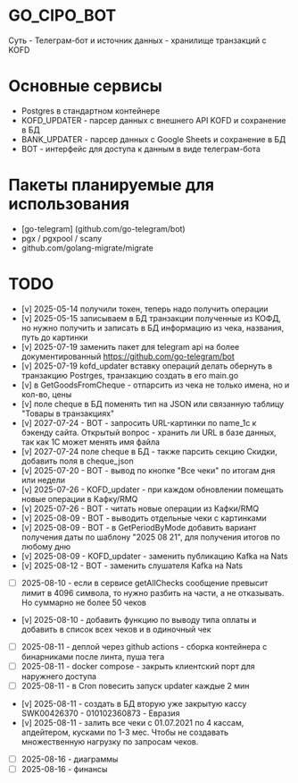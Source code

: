 # GO_CIPO_BOT

Суть - Телеграм-бот и источник данных - хранилище транзакций с KOFD

# Основные сервисы

- Postgres в стандартном контейнере
- KOFD_UPDATER - парсер данных с внешнего API KOFD и сохранение в БД
- BANK_UPDATER - парсер данных с Google Sheets и сохранение в БД
- BOT - интерфейс для доступа к данным в виде телеграм-бота

# Пакеты планируемые для использования

- [go-telegram] (github.com/go-telegram/bot)
- pgx / pgxpool / scany
- github.com/golang-migrate/migrate

# TODO

- [v] 2025-05-14 получили токен, теперь надо получить операции
- [v] 2025-05-15 записываем в БД транзакции полученные из КОФД, но нужно получить и записать в БД информацию из чека, названия, путь до картинки
- [v] 2025-07-19 заменить пакет для telegram api на более документированный https://github.com/go-telegram/bot
- [v] 2025-07-19 kofd_updater вставку операций делать обернуть в транзакцию Postrges, транзакцию создать в его main.go
- [v] в GetGoodsFromCheque - отпарсить из чека не только имена, но и кол-во, цены
- [v] поле cheque в БД поменять тип на JSON или связанную таблицу "Товары в транзакциях"
- [v] 2027-07-24 - BOT - запросить URL-картинки по name_1c к бэкенду сайта. Открытый вопрос - хранить ли URL в базе данных, так как 1С может менять имя файла
- [v] 2027-07-24 поле cheque в БД - также парсить секцию Скидки, добавить поля в cheque_json
- [v] 2025-07-20 - BOT - вывод по кнопке "Все чеки" по итогам дня или недели
- [v] 2025-07-26 - KOFD_updater - при каждом обновлении помещать новые операции в Кафку/RMQ
- [v] 2025-07-26 - BOT - читать новые операции из Кафки/RMQ
- [v] 2025-08-09 - BOT - выводить отдельные чеки с картинками
- [v] 2025-08-09 - BOT - в GetPeriodByMode добавить вариант получения даты по шаблону "2025 08 21", для получения итогов по любому дню
- [v] 2025-08-09 - KOFD_updater - заменить публикацию Kafka на Nats
- [v] 2025-08-12 - BOT - заменить слушателя Kafka на Nats
- [ ] 2025-08-10 - если в сервисе getAllChecks сообщение превысит лимит в 4096 символа, то нужно разбить на части, а не отказывать. Но суммарно не более 50 чеков
- [v] 2025-08-10 - добавить функцию по выводу типа оплаты и добавить в список всех чеков и в одиночный чек
- [ ] 2025-08-11 - деплой через github actions - сборка контейнера с бинарниками после линта, пуша тега
- [ ] 2025-08-11 - docker compose - закрыть клиентский порт для наружнего доступа
- [ ] 2025-08-11 - в Cron повесить запуск updater каждые 2 мин
- [v] 2025-08-11 - создать в БД вторую уже закрытую кассу SWK00426370 - 010102360873 - Евразия
- [v] 2025-08-11 - залить все чеки с 01.07.2021 по 4 кассам, апдейтером, кусками по 1-3 мес. Чтобы не создавать множественную нагрузку по запросам чеков.
- [ ] 2025-08-16 - диаграммы
- [ ] 2025-08-16 - финансы
